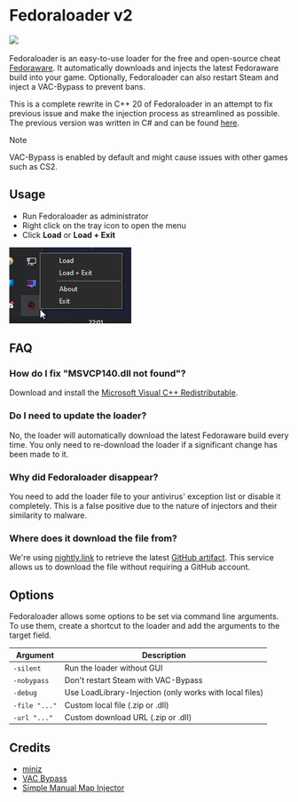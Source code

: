 # Fedoraloader v2

[![](https://img.shields.io/badge/Download-Latest-blue?style=for-the-badge&logo=github)](https://github.com/Fedoraware/Fedoraloader/releases/latest)

Fedoraloader is an easy-to-use loader for the free and open-source cheat [Fedoraware](https://github.com/Fedoraware/Fedoraware).
It automatically downloads and injects the latest Fedoraware build into your game.
Optionally, Fedoraloader can also restart Steam and inject a VAC-Bypass to prevent bans.

This is a complete rewrite in C++ 20 of Fedoraloader in an attempt to fix previous issue and make the injection process as streamlined as possible.
The previous version was written in C# and can be found [here](https://github.com/Fedoraware/Fedoraloader-Legacy).

> [!NOTE]  
> VAC-Bypass is enabled by default and might cause issues with other games such as CS2.

## Usage

- Run Fedoraloader as administrator
- Right click on the tray icon to open the menu
- Click **Load** or **Load + Exit**

![Preview](.github/assets/Preview.png)

## FAQ

### How do I fix "MSVCP140.dll not found"?

Download and install the [Microsoft Visual C++ Redistributable](https://aka.ms/vs/17/release/vc_redist.x86.exe).

### Do I need to update the loader?

No, the loader will automatically download the latest Fedoraware build every time.
You only need to re-download the loader if a significant change has been made to it.

### Why did Fedoraloader disappear?

You need to add the loader file to your antivirus' exception list or disable it completely.
This is a false positive due to the nature of injectors and their similarity to malware.

### Where does it download the file from?

We're using [nightly.link](https://nightly.link/) to retrieve the latest [GitHub artifact](https://github.com/Fedoraware/Fedoraware/actions).
This service allows us to download the file without requiring a GitHub account.

## Options

Fedoraloader allows some options to be set via command line arguments.
To use them, create a shortcut to the loader and add the arguments to the target field.

| Argument | Description |
| --- | --- |
| `-silent` | Run the loader without GUI |
| `-nobypass` | Don't restart Steam with VAC-Bypass |
| `-debug` | Use LoadLibrary-Injection (only works with local files) |
| `-file "..."` | Custom local file (.zip or .dll) |
| `-url "..."` | Custom download URL (.zip or .dll) |

## Credits

- [miniz](https://github.com/richgel999/miniz)
- [VAC Bypass](https://github.com/danielkrupinski/VAC-Bypass)
- [Simple Manual Map Injector](https://github.com/TheCruZ/Simple-Manual-Map-Injector)
